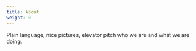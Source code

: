 ```yaml
---
title: About
weight: 0
---
```


Plain language, nice pictures, elevator pitch who we are and what we are doing.